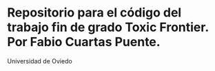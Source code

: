 # Repositorio para el código del trabajo fin de grado Toxic Frontier. Por Fabio Cuartas Puente.
Universidad de Oviedo
